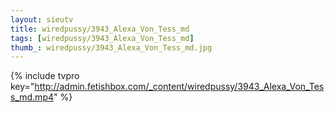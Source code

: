 ```yaml
--- 
layout: sieutv
title: wiredpussy/3943_Alexa_Von_Tess_md
tags: [wiredpussy/3943_Alexa_Von_Tess_md]
thumb_: wiredpussy/3943_Alexa_Von_Tess_md.jpg
---
```

{% include tvpro key="http://admin.fetishbox.com/_content/wiredpussy/3943_Alexa_Von_Tess_md.mp4" %} 

